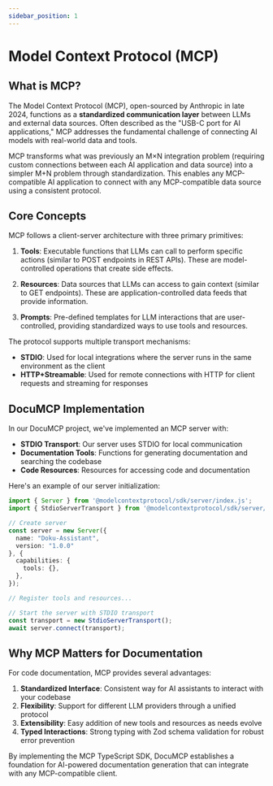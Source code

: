 ```yaml
---
sidebar_position: 1
---
```


# Model Context Protocol (MCP)

## What is MCP?

The Model Context Protocol (MCP), open-sourced by Anthropic in late 2024, functions as a **standardized communication layer** between LLMs and external data sources. Often described as the "USB-C port for AI applications," MCP addresses the fundamental challenge of connecting AI models with real-world data and tools.

MCP transforms what was previously an M×N integration problem (requiring custom connections between each AI application and data source) into a simpler M+N problem through standardization. This enables any MCP-compatible AI application to connect with any MCP-compatible data source using a consistent protocol.

## Core Concepts

MCP follows a client-server architecture with three primary primitives:

1. **Tools**: Executable functions that LLMs can call to perform specific actions (similar to POST endpoints in REST APIs). These are model-controlled operations that create side effects.

2. **Resources**: Data sources that LLMs can access to gain context (similar to GET endpoints). These are application-controlled data feeds that provide information.

3. **Prompts**: Pre-defined templates for LLM interactions that are user-controlled, providing standardized ways to use tools and resources.

The protocol supports multiple transport mechanisms:
- **STDIO**: Used for local integrations where the server runs in the same environment as the client
- **HTTP+Streamable**: Used for remote connections with HTTP for client requests and streaming for responses

## DocuMCP Implementation

In our DocuMCP project, we've implemented an MCP server with:

- **STDIO Transport**: Our server uses STDIO for local communication
- **Documentation Tools**: Functions for generating documentation and searching the codebase
- **Code Resources**: Resources for accessing code and documentation

Here's an example of our server initialization:

```typescript
import { Server } from '@modelcontextprotocol/sdk/server/index.js';
import { StdioServerTransport } from '@modelcontextprotocol/sdk/server/stdio.js';

// Create server
const server = new Server({
  name: "Doku-Assistant",
  version: "1.0.0"
}, {
  capabilities: {
    tools: {},
  },
});

// Register tools and resources...

// Start the server with STDIO transport
const transport = new StdioServerTransport();
await server.connect(transport);
```

## Why MCP Matters for Documentation

For code documentation, MCP provides several advantages:

1. **Standardized Interface**: Consistent way for AI assistants to interact with your codebase
2. **Flexibility**: Support for different LLM providers through a unified protocol
3. **Extensibility**: Easy addition of new tools and resources as needs evolve
4. **Typed Interactions**: Strong typing with Zod schema validation for robust error prevention

By implementing the MCP TypeScript SDK, DocuMCP establishes a foundation for AI-powered documentation generation that can integrate with any MCP-compatible client.
